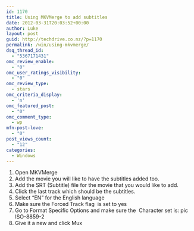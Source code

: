 ```yaml
---
id: 1170
title: Using MKVMerge to add subtitles
date: 2012-03-31T20:03:52+00:00
author: Luke
layout: post
guid: http://techdrive.co.nz/?p=1170
permalink: /win/using-mkvmerge/
dsq_thread_id:
  - "5367171431"
omc_review_enable:
  - "0"
omc_user_ratings_visibility:
  - "0"
omc_review_type:
  - stars
omc_criteria_display:
  - 'n'
omc_featured_post:
  - "0"
omc_comment_type:
  - wp
mfn-post-love:
  - "0"
post_views_count:
  - "12"
categories:
  - Windows
---
```

  1. Open MKVMerge
  2. Add the movie you will like to have the subtitles added too.
  3. Add the SRT (Subtitle) file for the movie that you would like to add.
  4. Click the last track which should be the subtitles.
  5. Select &#8220;EN&#8221; for the English language
  6. Make sure the Forced Track flag  is set to yes
  7. Go to Format Specific Options and make sure the  Character set is: pic ISO-8859-2
  8. Give it a new and click Mux

&nbsp;
